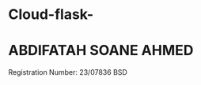 # Cloud-flask-  <!DOCTYPE html>
<html lang="en">
<head>
    <meta charset="UTF-8">
    <meta name="viewport" content="width=device-width, initial-scale=1.0">
    <title>My Webpage</title>
</head>
<body>
    <h1>ABDIFATAH SOANE AHMED</h1>
    <p>Registration Number: 23/07836 BSD</p>
</body>
</html>

